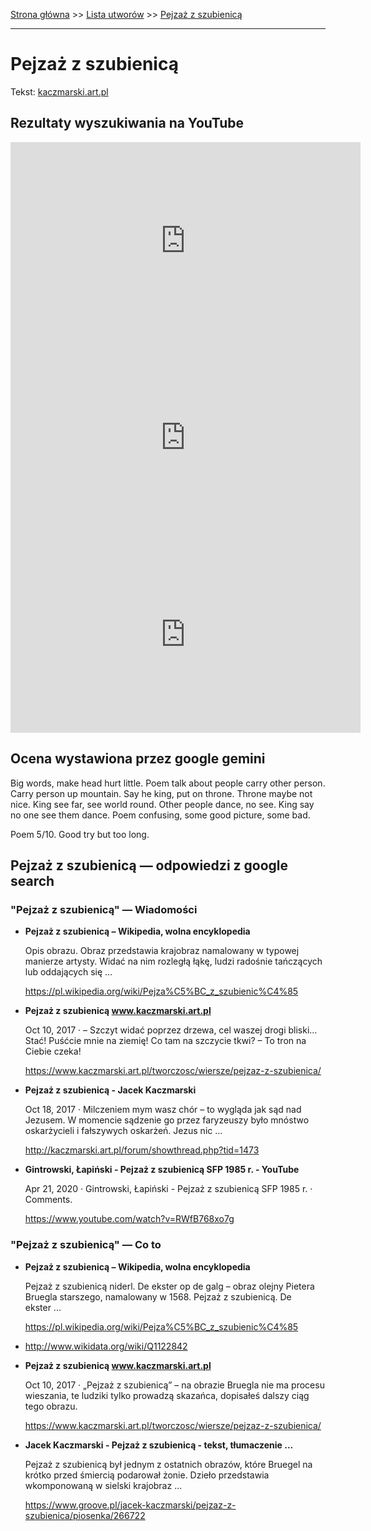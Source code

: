 [Strona główna](../index.md) >> [Lista utworów](../list.md) >> [Pejzaż z szubienicą](407.md)

---

# Pejzaż z szubienicą

Tekst: [kaczmarski.art.pl](https://www.kaczmarski.art.pl/tworczosc/wiersze/pejzaz-z-szubienica/)

## Rezultaty wyszukiwania na YouTube

<iframe width="560" height="315" src="https://www.youtube.com/embed/DTLWv8sv6wc?si=IdontcarewhotheIRSsendsImnotpayingtaxes" title="YouTube video player" frameborder="0" allow="accelerometer; autoplay; clipboard-write; encrypted-media; gyroscope; picture-in-picture; web-share" referrerpolicy="strict-origin-when-cross-origin" allowfullscreen></iframe>

<iframe width="560" height="315" src="https://www.youtube.com/embed/oKhNaxJW4wM?si=IdontcarewhotheIRSsendsImnotpayingtaxes" title="YouTube video player" frameborder="0" allow="accelerometer; autoplay; clipboard-write; encrypted-media; gyroscope; picture-in-picture; web-share" referrerpolicy="strict-origin-when-cross-origin" allowfullscreen></iframe>

<iframe width="560" height="315" src="https://www.youtube.com/embed/sXasr0NxkNI?si=IdontcarewhotheIRSsendsImnotpayingtaxes" title="YouTube video player" frameborder="0" allow="accelerometer; autoplay; clipboard-write; encrypted-media; gyroscope; picture-in-picture; web-share" referrerpolicy="strict-origin-when-cross-origin" allowfullscreen></iframe>

## Ocena wystawiona przez google gemini

Big words, make head hurt little. Poem talk about people carry other person. Carry person up mountain. Say he king, put on throne. Throne maybe not nice. King see far, see world round. Other people dance, no see. King say no one see them dance. Poem confusing, some good picture, some bad.

Poem 5/10. Good try but too long.


## Pejzaż z szubienicą — odpowiedzi z google search

### "Pejzaż z szubienicą" — Wiadomości

- **Pejzaż z szubienicą – Wikipedia, wolna encyklopedia**

    Opis obrazu. Obraz przedstawia krajobraz namalowany w typowej manierze artysty. Widać na nim rozległą łąkę, ludzi radośnie tańczących lub oddających się ... 

   <https://pl.wikipedia.org/wiki/Pejza%C5%BC_z_szubienic%C4%85>
- **Pejzaż z szubienicą www.kaczmarski.art.pl**

    Oct 10, 2017  ·  – Szczyt widać poprzez drzewa, cel waszej drogi bliski… Stać! Puśćcie mnie na ziemię! Co tam na szczycie tkwi? – To tron na Ciebie czeka! 

   <https://www.kaczmarski.art.pl/tworczosc/wiersze/pejzaz-z-szubienica/>
- **Pejzaż z szubienicą - Jacek Kaczmarski**

    Oct 18, 2017  ·  Milczeniem mym wasz chór – to wygląda jak sąd nad Jezusem. W momencie sądzenie go przez faryzeuszy było mnóstwo oskarżycieli i fałszywych oskarżeń. Jezus nic ... 

   <http://kaczmarski.art.pl/forum/showthread.php?tid=1473>
- **Gintrowski, Łapiński - Pejzaż z szubienicą SFP 1985 r. - YouTube**

    Apr 21, 2020  ·  Gintrowski, Łapiński - Pejzaż z szubienicą SFP 1985 r. · Comments. 

   <https://www.youtube.com/watch?v=RWfB768xo7g>

### "Pejzaż z szubienicą" — Co to

- **Pejzaż z szubienicą – Wikipedia, wolna encyklopedia**

    Pejzaż z szubienicą niderl. De ekster op de galg – obraz olejny Pietera Bruegla starszego, namalowany w 1568. Pejzaż z szubienicą. De ekster ... 

   <https://pl.wikipedia.org/wiki/Pejza%C5%BC_z_szubienic%C4%85>
- <http://www.wikidata.org/wiki/Q1122842>
- **Pejzaż z szubienicą www.kaczmarski.art.pl**

    Oct 10, 2017  ·  „Pejzaż z szubienicą” – na obrazie Bruegla nie ma procesu wieszania, te ludziki tylko prowadzą skazańca, dopisałeś dalszy ciąg tego obrazu. 

   <https://www.kaczmarski.art.pl/tworczosc/wiersze/pejzaz-z-szubienica/>
- **Jacek Kaczmarski - Pejzaż z szubienicą - tekst, tłumaczenie ...**

    Pejzaż z szubienicą był jednym z ostatnich obrazów, które Bruegel na krótko przed śmiercią podarował żonie. Dzieło przedstawia wkomponowaną w sielski krajobraz ... 

   <https://www.groove.pl/jacek-kaczmarski/pejzaz-z-szubienica/piosenka/266722>

